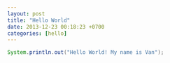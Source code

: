```yaml
---
layout: post
title: "Hello World"
date: 2013-12-23 00:18:23 +0700
categories: [hello]
---
```


```java
System.println.out("Hello World! My name is Van");
```
